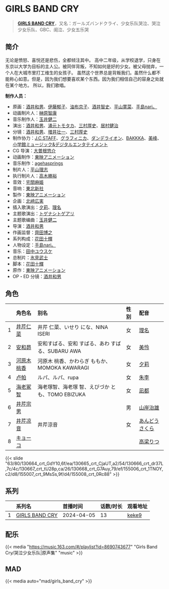 # GIRLS BAND CRY


> <u>**[GIRLS BAND CRY](https://bgm.tv/subject/431767)**</u>，又名：ガールズバンドクライ、少女乐队哭泣、哭泣少女乐队、GBC、闺泣、少女五乐哭

## 简介

无论是愤怒、喜悦还是悲伤，全都倾注其中。
高中二年级，从学校退学，只身在东京以大学为目标的主人公。被同伴背叛，不知如何是好的少女。被父母抛弃，一个人在大城市里打工维生的女孩子。
虽然这个世界总是背叛我们。虽然什么都不能称心如意。但是，因为我们想要喜欢某个东西。因为我们相信自己的容身之处就在某个地方。
所以，我们歌唱。

**制作人员：**
- 原画：[酒井和男](https://bgm.tv/person/11837)、[伊藤郁子](https://bgm.tv/person/458)、[油布京子](https://bgm.tv/person/35696)、[酒井智史](https://bgm.tv/person/21200)、[平山寛菜](https://bgm.tv/person/35699)、[手島nari。](https://bgm.tv/person/41531)
- 动画制片人：[榊原智康](https://bgm.tv/person/37338)
- 音乐制作人：[玉井健二](https://bgm.tv/person/9593)
- 演出：[酒井和男](https://bgm.tv/person/11837)、[涌元トモタカ](https://bgm.tv/person/50007)、[三村厚史](https://bgm.tv/person/38147)、[居村健治](https://bgm.tv/person/15786)
- 分镜：[酒井和男](https://bgm.tv/person/11837)、[増井壮一](https://bgm.tv/person/1170)、[三村厚史](https://bgm.tv/person/38147)
- 制作协力：[J.C.STAFF](https://bgm.tv/person/390)、[グラフィニカ](https://bgm.tv/person/12436)、[ダンデライオン](https://bgm.tv/person/24385)、[BAKKKA](https://bgm.tv/person/61528)、[美峰](https://bgm.tv/person/27305)、[小学館ミュージック&amp;デジタルエンタテイメント](https://bgm.tv/person/1070)
- CG 导演：[大曽根悠介](https://bgm.tv/person/36214)
- 动画制作：[東映アニメーション](https://bgm.tv/person/3045)
- 音乐制作：[agehasprings](https://bgm.tv/person/38025)
- 制片人：[平山理志](https://bgm.tv/person/12054)
- 执行制片人：[高木勝裕](https://bgm.tv/person/50190)
- 音效：[宅間麻姫](https://bgm.tv/person/35991)
- 音响：[東北新社](https://bgm.tv/person/1285)
- 製作：[東映アニメーション](https://bgm.tv/person/3045)
- 企画：[北﨑広実](https://bgm.tv/person/63018)
- 插入歌演出：[夕莉](https://bgm.tv/person/54890)、[理名](https://bgm.tv/person/54888)
- 主题歌演出：[トゲナシトゲアリ](https://bgm.tv/person/65742)
- 主题歌编曲：[玉井健二](https://bgm.tv/person/9593)
- 导演：[酒井和男](https://bgm.tv/person/11837)
- 作画监督：[齊田博之](https://bgm.tv/person/10771)
- 系列构成：[花田十輝](https://bgm.tv/person/262)
- 人物设定：[手島nari。](https://bgm.tv/person/41531)
- 音乐：[田中ユウスケ](https://bgm.tv/person/13459)
- 总制片：[氷見武士](https://bgm.tv/person/65289)
- 脚本：[花田十輝](https://bgm.tv/person/262)
- 原作：[東映アニメーション](https://bgm.tv/person/3045)
- OP・ED 分镜：[酒井和男](https://bgm.tv/person/11837)

## 角色

|     |   角色名   |   别名  | 性别 |  配音  |
|:--- |:------  |:----      |:---  |:--   |
| 1 | [井芹仁菜](https://bgm.tv/character/130664) | 井芹 仁菜、いせり にな、NINA ISERI | 女 | [理名](https://bgm.tv/person/54888) |
| 2 | [安和昴](https://bgm.tv/character/130665) | 安和すばる、安和 すばる、あわ すばる、SUBARU AWA | 女 | [美怜](https://bgm.tv/person/54889) |
| 3 | [河原木桃香](https://bgm.tv/character/130666) | 河原木 桃香、かわらぎ ももか、MOMOKA KAWARAGI | 女 | [夕莉](https://bgm.tv/person/54890) |
| 4 | [卢帕](https://bgm.tv/character/130667) | ルパ、ルパ、rupa | 女 | [朱李](https://bgm.tv/person/54891) |
| 5 | [海老冢智](https://bgm.tv/character/130668) | 海老塚智、海老塚 智、えびづか とも、TOMO EBIZUKA | 女 | [凪都](https://bgm.tv/person/54892) |
| 6 | [井芹宗男](https://bgm.tv/character/155006) |  | 男 | [山岸治雄](https://bgm.tv/person/16268) |
| 7 | [井芹凉音](https://bgm.tv/character/155007) | 井芹涼音 | 女 | [あんどうさくら](https://bgm.tv/person/35225) |
| 8 | [キョーコ](https://bgm.tv/character/155008) |  |  | [高梁りつ](https://bgm.tv/person/62830) |

{{< slide "63/80/130664_crt_GdY10,6f/ea/130665_crt_CjaUT,a2/54/130666_crt_dr37L,7c/4c/130667_crt_tU28p,ca/26/130668_crt_G7Auy,79/ef/155006_crt_1TNOY,c2/d8/155007_crt_9MsSs,9f/d4/155008_crt_0Rc88" >}}

## 系列

|     |   系列名   |   首播时间  | 话数/时长  | 观看地址 |
|:---  |:------    |:----      |:---       |:---  |
| 1 |[GIRLS BAND CRY](https://bgm.tv/subject/431767)| 2024-04-05 | 13 | [keke9](https://www.keke9.app/play/229071-32-295329.html)  |


## 配乐

{{< media "https://music.163.com/#/playlist?id=8690743677"
"Girls Band Cry/哭泣少女乐队|原声集"
"music" >}}




## MAD

{{< media auto="mad/girls_band_cry" >}}
